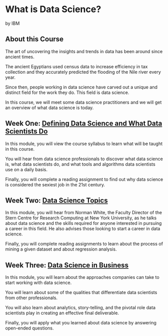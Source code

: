 # What is Data Science?
   by IBM

## About this Course
The art of uncovering the insights and trends in data has been around since ancient times. 

The ancient Egyptians used census data to increase efficiency in tax collection and they accurately predicted the flooding of the Nile river every year. 

Since then, people working in data science have carved out a unique and distinct field for the work they do. This field is data science. 

In this course, we will meet some data science practitioners and we will get an overview of what data science is today.

## Week One: [Defining Data Science and What Data Scientists Do](./Week_One)
   In this module, you will view the course syllabus to learn what will be taught in this course. 
   
   You will hear from data science professionals to discover what data science is, what data scientists do, and what tools and algorithms data scientists use on a daily basis. 
   
   Finally, you will complete a reading assignment to find out why data science is considered the sexiest job in the 21st century.

## Week Two: [Data Science Topics](./Week_Two)
   In this module, you will hear from Norman White, the Faculty Director of the Stern Centre for Research Computing at New York University, as he talks about data science and the skills required for anyone interested in pursuing a career in this field. He also advises those looking to start a career in data science. 
   
   Finally, you will complete reading assignments to learn about the process of mining a given dataset and about regression analysis.
   
## Week Three: [Data Science in Business](./Week_Three)
   In this module, you will learn about the approaches companies can take to start working with data science. 
   
   You will learn about some of the qualities that differentiate data scientists from other professionals. 
   
   You will also learn about analytics, story-telling, and the pivotal role data scientists play in creating an effective final deliverable. 
   
   Finally, you will apply what you learned about data science by answering open-ended questions.
